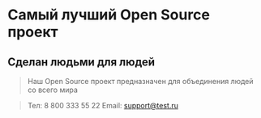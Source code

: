 # Самый лучший Open Source проект

## Сделан людьми для людей

> Наш Open Source проект предназначен для объединения людей со всего мира

> Тел: 8 800 333 55 22
> Email: support@test.ru
